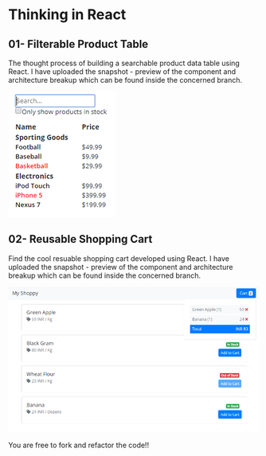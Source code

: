 # Thinking in React

## 01- Filterable Product Table
The thought process of building a searchable product data table using React.
I have uploaded the snapshot - preview of the component and architecture breakup which can be found inside the concerned branch.

![Preview](https://github.com/jayand017/react/blob/master/FilterableProductTable/Preview.PNG)

## 02- Reusable Shopping Cart
Find the cool resuable shopping cart developed using React.
I have uploaded the snapshot - preview of the component and architecture breakup which can be found inside the concerned branch.

![Preview](https://github.com/jayand017/react/blob/master/ReusableShoppingCart/Preview.PNG)

You are free to fork and refactor the code!!

